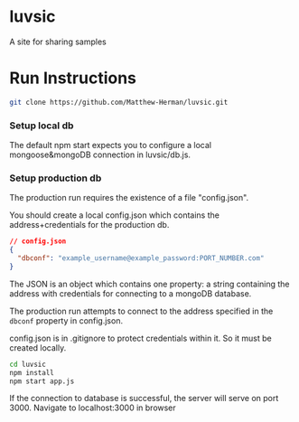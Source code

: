 # luvsic
A site for sharing samples

# Run Instructions

```sh
git clone https://github.com/Matthew-Herman/luvsic.git
```

### Setup local db

The default npm start expects you to configure a local mongoose&mongoDB connection in luvsic/db.js.

### Setup production db
The production run requires the existence of a file "config.json".

You should create a local config.json which contains the address+credentials for the production db.

```JSON
// config.json
{
  "dbconf": "example_username@example_password:PORT_NUMBER.com"
}
```

The JSON is an object which contains one property: a string containing the address with credentials for connecting to a mongoDB database.

The production run attempts to connect to the address specified in the `dbconf` property in config.json.

config.json is in .gitignore to protect credentials within it. So it must be created locally.

```sh
cd luvsic
npm install
npm start app.js

```

If the connection to database is successful, the server will serve on port 3000.
Navigate to localhost:3000 in browser

